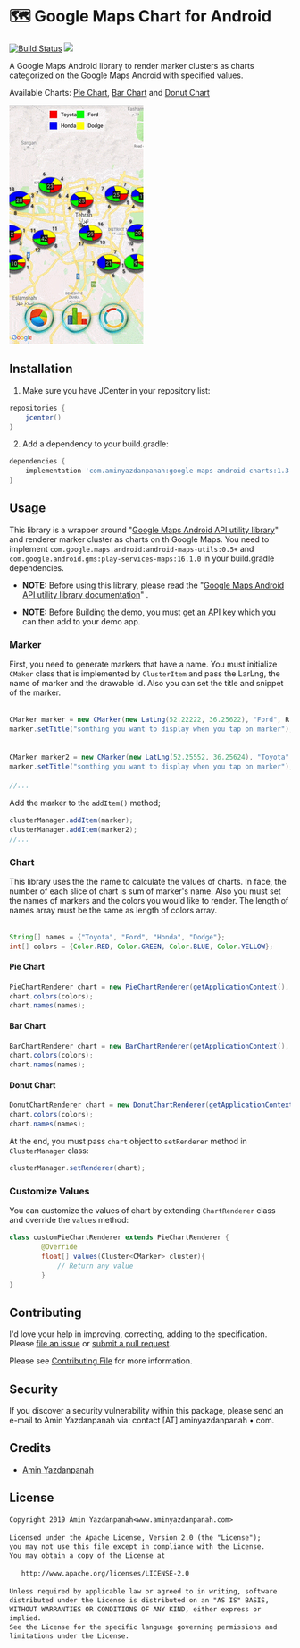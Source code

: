 # 🗺 Google Maps Chart for Android

[![Build Status](https://travis-ci.org/aminyazdanpanah/google-maps-android-charts.svg?branch=master)](https://travis-ci.org/aminyazdanpanah/google-maps-android-charts)
[![](https://jitpack.io/v/aminyazdanpanah/google-maps-android-charts.svg)](https://jitpack.io/#aminyazdanpanah/google-maps-android-charts)

A Google Maps Android library to render marker clusters as charts categorized on the Google Maps Android with specified values.

Available Charts: [Pie Chart](#pie-chart), [Bar Chart](#bar-chart) and [Donut Chart](#donut-chart)

![Demo](/docs/demo.gif?raw=true "Demo")

## Installation

1. Make sure you have JCenter in your repository list:
```groovy
repositories {
    jcenter()
}
```
2. Add a dependency to your build.gradle:
```groovy
dependencies {
    implementation 'com.aminyazdanpanah:google-maps-android-charts:1.3'
}
```

## Usage

This library is a wrapper around "[Google Maps Android API utility library](https://github.com/googlemaps/android-maps-utils)" and renderer marker cluster as charts on th Google Maps. You need to implement `com.google.maps.android:android-maps-utils:0.5+` and `com.google.android.gms:play-services-maps:16.1.0` in your build.gradle dependencies.

- **NOTE:** Before using this library, please read the "[Google Maps Android API utility library documentation](https://developers.google.com/maps/documentation/android-sdk/utility/)" .

- **NOTE:** Before Building the demo, you must [get an API key](https://developers.google.com/maps/documentation/android-sdk/signup) which you can then add to your demo app.


### Marker

First, you need to generate markers that have a name.
You must initialize `CMaker` class that is implemented by `ClusterItem` and pass the LarLng, the name of marker and the drawable Id. Also you can set the title and snippet of the marker.

```java

CMarker marker = new CMarker(new LatLng(52.22222, 36.25622), "Ford", R.drawable.marker_red); //(Location of marker, specifed name, the drawable marker ID)
marker.setTitle("somthing you want to display when you tap on marker");


CMarker marker2 = new CMarker(new LatLng(52.25552, 36.25624), "Toyota", R.drawable.marker_green); //(Location of marker, specifed name, the drawable marker ID)
marker.setTitle("somthing you want to display when you tap on marker");
 
//...
```
Add the marker to the `addItem()` method;

```java
clusterManager.addItem(marker);
clusterManager.addItem(marker2);
//...
```

### Chart

This library uses the the name to calculate the values of charts. In face, the number of  each slice of chart is sum of marker's name.
Also you must set the names of markers and the colors you would like to render. The length of names array must be the same as length of colors array.
 ```java
 
String[] names = {"Toyota", "Ford", "Honda", "Dodge"};
int[] colors = {Color.RED, Color.GREEN, Color.BLUE, Color.YELLOW};

```
#### Pie Chart

```java
PieChartRenderer chart = new PieChartRenderer(getApplicationContext(), googleMap, clusterManager);
chart.colors(colors);
chart.names(names);
```

#### Bar Chart


```java
BarChartRenderer chart = new BarChartRenderer(getApplicationContext(), googleMap, clusterManager);
chart.colors(colors);
chart.names(names);
```

#### Donut Chart


```java
DonutChartRenderer chart = new DonutChartRenderer(getApplicationContext(), googleMap, clusterManager);
chart.colors(colors);
chart.names(names);
```

At the end, you must pass `chart` object to `setRenderer` method in `ClusterManager` class:

```java
clusterManager.setRenderer(chart);
```

### Customize Values

You can customize the values of chart by extending `ChartRenderer` class and override the `values` method:

```java
class customPieChartRenderer extends PieChartRenderer {
        @Override
        float[] values(Cluster<CMarker> cluster){
            // Return any value
        }
}
```
## Contributing

I'd love your help in improving, correcting, adding to the specification.
Please [file an issue](https://github.com/aminyazdanpanah/google-maps-android-charts/issues)
or [submit a pull request](https://github.com/aminyazdanpanah/google-maps-android-charts/pulls).

Please see [Contributing File](https://github.com/aminyazdanpanah/google-maps-android-charts/blob/master/CONTRIBUTING.md) for more information.

## Security

If you discover a security vulnerability within this package, please send an e-mail to Amin Yazdanpanah via:
contact [AT] aminyazdanpanah • com.

## Credits

- [Amin Yazdanpanah](http://www.aminyazdanpanah.com/?u=github.com/aminyazdanpanah/google-maps-android-charts)

## License

    Copyright 2019 Amin Yazdanpanah<www.aminyazdanpanah.com>

    Licensed under the Apache License, Version 2.0 (the "License");
    you may not use this file except in compliance with the License.
    You may obtain a copy of the License at

       http://www.apache.org/licenses/LICENSE-2.0

    Unless required by applicable law or agreed to in writing, software
    distributed under the License is distributed on an "AS IS" BASIS,
    WITHOUT WARRANTIES OR CONDITIONS OF ANY KIND, either express or implied.
    See the License for the specific language governing permissions and
    limitations under the License. 


